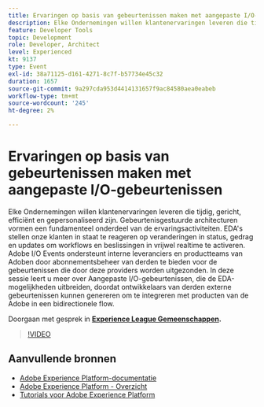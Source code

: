```yaml
---
title: Ervaringen op basis van gebeurtenissen maken met aangepaste I/O-gebeurtenissen
description: Elke Ondernemingen willen klantenervaringen leveren die tijdig, gericht, efficiënt en gepersonaliseerd zijn. Gebeurtenisgestuurde architecturen vormen een fundamenteel onderdeel van de ervaringsactiviteiten. EDA's stellen onze klanten in staat te reageren op veranderingen in status, gedrag en updates om workflows en beslissingen in vrijwel realtime te activeren. Adobe I/O Events ondersteunt interne leveranciers en productteams van Adoben door abonnementsbeheer van derden te bieden voor de gebeurtenissen die door deze providers worden uitgezonden. In deze sessie leert u meer over Aangepaste I/O-gebeurtenissen, die de EDA-mogelijkheden uitbreiden, doordat ontwikkelaars van derden externe gebeurtenissen kunnen genereren om te integreren met producten van de Adobe in een bidirectionele flow.
feature: Developer Tools
topic: Development
role: Developer, Architect
level: Experienced
kt: 9137
type: Event
exl-id: 38a71125-d161-4271-8c7f-b57734e45c32
duration: 1657
source-git-commit: 9a297cda953d4414131657f9ac84580aea0eabeb
workflow-type: tm+mt
source-wordcount: '245'
ht-degree: 2%

---
```


# Ervaringen op basis van gebeurtenissen maken met aangepaste I/O-gebeurtenissen

Elke Ondernemingen willen klantenervaringen leveren die tijdig, gericht, efficiënt en gepersonaliseerd zijn. Gebeurtenisgestuurde architecturen vormen een fundamenteel onderdeel van de ervaringsactiviteiten. EDA&#39;s stellen onze klanten in staat te reageren op veranderingen in status, gedrag en updates om workflows en beslissingen in vrijwel realtime te activeren. Adobe I/O Events ondersteunt interne leveranciers en productteams van Adoben door abonnementsbeheer van derden te bieden voor de gebeurtenissen die door deze providers worden uitgezonden. In deze sessie leert u meer over Aangepaste I/O-gebeurtenissen, die de EDA-mogelijkheden uitbreiden, doordat ontwikkelaars van derden externe gebeurtenissen kunnen genereren om te integreren met producten van de Adobe in een bidirectionele flow.

Doorgaan met gesprek in **[Experience League Gemeenschappen](https://adobe.ly/3kXfjdx).**

>[!VIDEO](https://video.tv.adobe.com/v/337616/?quality=12&learn=on&hidetitle=true)

## Aanvullende bronnen

- [Adobe Experience Platform-documentatie](https://experienceleague.adobe.com/docs/experience-platform.html)
- [Adobe Experience Platform - Overzicht](https://experienceleague.adobe.com/docs/experience-platform/landing/home.html)
- [Tutorials voor Adobe Experience Platform](https://experienceleague.adobe.com/docs/platform-learn/tutorials/overview.html?lang=nl)
